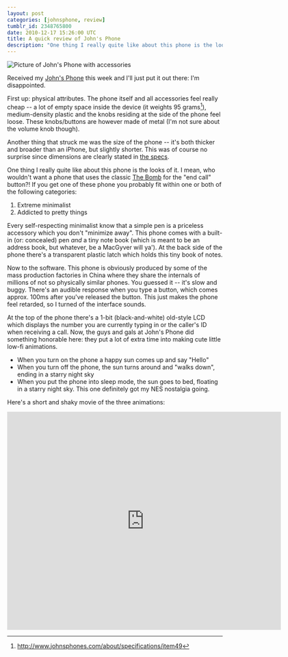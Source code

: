 ```yaml
---
layout: post
categories: [johnsphone, review]
tumblr_id: 2348765800  
date: 2010-12-17 15:26:00 UTC
title: A quick review of John's Phone
description: "One thing I really quite like about this phone is the looks of it. I mean, who wouldn’t want a phone that uses the classic The Bomb for the “end call” button?!"
---
```


![Picture of John's Phone with accessories](http://farm6.static.flickr.com/5001/5268844082_388e53b758_z.jpg)

Received my [John's Phone](http://www.johnsphones.com/) this week and I'll just put it out there: I'm disappointed.

First up: physical attributes. The phone itself and all accessories feel really cheap -- a lot of empty space inside the device (it weights 95 grams[^1]), medium-density plastic and the knobs residing at the side of the phone feel loose. These knobs/buttons are however made of metal (I'm not sure about the volume knob though).

Another thing that struck me was the size of the phone -- it's both thicker and broader than an iPhone, but slightly shorter. This was of course no surprise since dimensions are clearly stated in [the specs](http://www.johnsphones.com/about/specifications/item49).

One thing I really quite like about this phone is the looks of it. I mean, who wouldn't want a phone that uses the classic [The Bomb](http://en.wikipedia.org/wiki/Bomb_%28symbol%29) for the "end call" button?! If you get one of these phone you probably fit within one or both of the following categories:

1. Extreme minimalist
2. Addicted to pretty things

Every self-respecting minimalist know that a simple pen is a priceless accessory which you don't "minimize away". This phone comes with a built-in (or: concealed) pen _and_ a tiny note book (which is meant to be an address book, but whatever, be a MacGyver will ya'). At the back side of the phone there's a transparent plastic latch which holds this tiny book of notes.

Now to the software. This phone is obviously produced by some of the mass production factories in China where they share the internals of millions of not so physically similar phones. You guessed it -- it's slow and buggy. There's an audible response when you type a button, which comes approx. 100ms after you've released the button. This just makes the phone feel retarded, so I turned of the interface sounds.

At the top of the phone there's a 1-bit (black-and-white) old-style LCD which displays the number you are currently typing in or the caller's ID when receiving a call. Now, the guys and gals at John's Phone did something honorable here: they put a lot of extra time into making cute little low-fi animations.

- When you turn on the phone a happy sun comes up and say "Hello"
- When you turn off the phone, the sun turns around and "walks down", ending in a starry night sky
- When you put the phone into sleep mode, the sun goes to bed, floating in a starry night sky. This one definitely got my NES nostalgia going.

Here's a short and shaky movie of the three animations:

<iframe title="YouTube video player" class="youtube-player" type="text/html" width="640" height="510" src="http://www.youtube.com/embed/1aaTUQayYgI?rel=0" frameborder="0"></iframe>

[^1]: http://www.johnsphones.com/about/specifications/item49